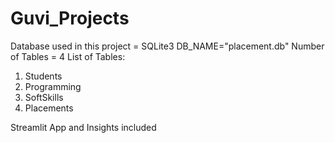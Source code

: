 # Guvi_Projects

Database used in this project = SQLite3
DB_NAME="placement.db" 
Number of Tables = 4
List of Tables:
1. Students
2. Programming
3. SoftSkills
4. Placements

Streamlit App and Insights included
